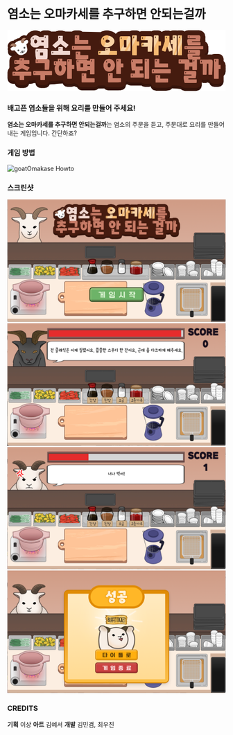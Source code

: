 # 염소는 오마카세를 추구하면 안되는걸까
![goatOmakase_Title](./gamejam/Assets/Sprites/진짜%20타이틀.png)

### 배고픈 염소들을 위해 요리를 만들어 주세요!
**염소는 오마카세를 추구하면 안되는걸까**는 염소의 주문을 듣고, 주문대로 요리를 만들어 내는 게임입니다. 간단하죠?

### 게임 방법
![goatOmakase Howto](./gamejam/Assets/Sprites/첫화면%20UI/첫화면.png)

### 스크린샷
![goatOmakase_0](Screenshots/염소들_메인.png)<br>
![goatOmakase_1](Screenshots/스샷_1.png)<br>
![goatOmakase_2](Screenshots/스샷_2.png)<br>
![goatOmakase_3](Screenshots/스샷_3.png)<br>

### CREDITS
**기획** 이상
**아트** 김예서
**개발** 김민겸, 최우진
